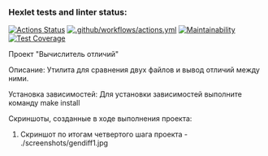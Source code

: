 ### Hexlet tests and linter status:
[![Actions Status](https://github.com/mvv712/fullstack-javascript-project-46/actions/workflows/hexlet-check.yml/badge.svg)](https://github.com/mvv712/fullstack-javascript-project-46/actions)
[![.github/workflows/actions.yml](https://github.com/mvv712/fullstack-javascript-project-46/actions/workflows/actions.yml/badge.svg)](https://github.com/mvv712/fullstack-javascript-project-46/actions/workflows/actions.yml)
[![Maintainability](https://api.codeclimate.com/v1/badges/669055099b50ad1b213c/maintainability)](https://codeclimate.com/github/mvv712/fullstack-javascript-project-46/maintainability)
[![Test Coverage](https://api.codeclimate.com/v1/badges/669055099b50ad1b213c/test_coverage)](https://codeclimate.com/github/mvv712/fullstack-javascript-project-46/test_coverage)

Проект "Вычислитель отличий"

Описание:
  Утилита для сравнения двух файлов и вывод отличий между ними.

Установка зависимостей:
  Для установки зависимостей выполните команду make install

Скриншоты, созданные в ходе выполнения проекта:
  1. Скриншот по итогам четвертого шага проекта - ./screenshots/gendiff1.jpg